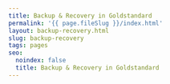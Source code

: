 ```yaml
---
title: Backup & Recovery in Goldstandard
permalink: '{{ page.fileSlug }}/index.html'
layout: backup-recovery.html
slug: backup-recovery
tags: pages
seo:
  noindex: false
  title: Backup & Recovery in Goldstandard
---
```



